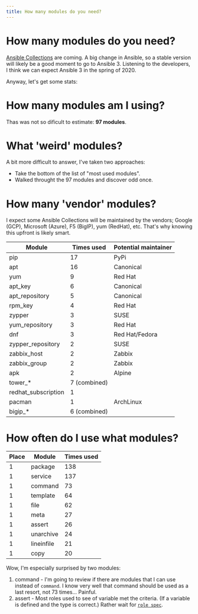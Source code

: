 ```yaml
---
title: How many modules do you need?
---
```


# How many modules do you need?

[Ansible Collections](https://docs.ansible.com/ansible/devel/user_guide/collections_using.html) are coming. A big change in Ansible, so a stable version will likely be a good moment to go to Ansible 3. Listening to the developers, I think we can expect Ansible 3 in the spring of 2020.

Anyway, let's get some stats:

# How many modules am I using?

Thas was not so dificult to estimate: **97 modules**.

# What 'weird' modules?

A bit more difficult to answer, I've taken two approaches:
- Take the bottom of the list of "most used modules".
- Walked throught the 97 modules and discover odd once.

# How many 'vendor' modules?

I expect some Ansible Collections will be maintained by the vendors; Google (GCP), Microsoft (Azure), F5 (BigIP), yum (RedHat), etc. That's why knowing this upfront is likely smart.

|Module              |Times used   |Potential maintainer |
|--------------------|-------------|---------------------|
|pip                 |17           |PyPi                 |
|apt                 |16           |Canonical            |
|yum                 |9            |Red Hat              |
|apt_key             |6            |Canonical            |
|apt_repository      |5            |Canonical            |
|rpm_key             |4            |Red Hat              |
|zypper              |3            |SUSE                 |
|yum_repository      |3            |Red Hat              |
|dnf                 |3            |Red Hat/Fedora       |
|zypper_repository   |2            |SUSE                 |
|zabbix_host         |2            |Zabbix               |
|zabbix_group        |2            |Zabbix               |
|apk                 |2            |Alpine               |
|tower_*             |7 (combined) |                     |
|redhat_subscription |1            |                     |
|pacman              |1            |ArchLinux            |
|bigip_*             |6 (combined) |                     |

# How often do I use what modules?

|Place |Module     | Times used |
|------|-----------|------------|
|1     |package    |138         |
|1     |service    |137         |
|1     |command    |73          |
|1     |template   |64          |
|1     |file       |62          |
|1     |meta       |27          |
|1     |assert     |26          |
|1     |unarchive  |24          |
|1     |lineinfile |21          |
|1     |copy       |20          |

Wow, I'm especially surprised by two modules:
1. command - I'm going to review if there are modules that I can use instead of `command`. I know very well that command should be used as a last resort, not 73 times... Painful.
2. assert - Most roles used to see of variable met the criteria. (If a variable is defined and the type is correct.) Rather wait for [`role spec`](https://github.com/ansible/proposals/issues/39).
